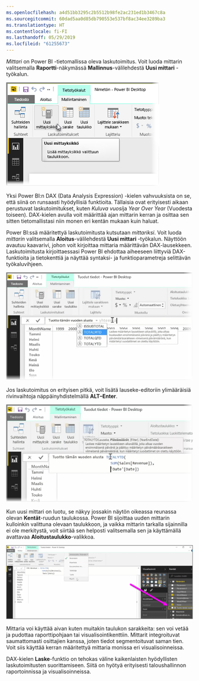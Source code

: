 ```yaml
---
ms.openlocfilehash: a4d51bb3295c2b5512b98fe2ac231ed1b3467c8a
ms.sourcegitcommit: 60dad5aa0d85db790553e537bf8ac34ee3289ba3
ms.translationtype: HT
ms.contentlocale: fi-FI
ms.lasthandoff: 05/29/2019
ms.locfileid: "61255673"
---
```

*Mittari* on Power BI -tietomallissa oleva laskutoimitus. Voit luoda mittarin valitsemalla **Raportti**-näkymässä **Mallinnus**-välilehdestä **Uusi mittari** -työkalun.

![](media/2-5-create-calculated-measures/2-5_1.png)

Yksi Power BI:n DAX (Data Analysis Expression) -kielen vahvuuksista on se, että siinä on runsaasti hyödyllisiä funktioita. Tällaisia ovat erityisesti aikaan perustuvat laskutoimitukset, kuten *Kuluva vuosi*ja *Year Over Year* (Vuodesta toiseen). DAX-kielen avulla voit määrittää ajan mittarin kerran ja osittaa sen sitten tietomallistasi niin monen eri kentän mukaan kuin haluat.

Power BI:ssä määritettyä laskutoimitusta kutsutaan *mittariksi*. Voit luoda *mittarin* valitsemalla **Aloitus**-välilehdestä **Uusi mittari** -työkalun. Näyttöön avautuu kaavarivi, johon voit kirjoittaa mittaria määrittävän DAX-lausekkeen. Laskutoimitusta kirjoittaessasi Power BI ehdottaa aiheeseen liittyviä DAX-funktioita ja tietokenttiä ja näyttää syntaksi- ja funktioparametreja selittävän työkaluvihjeen.

![](media/2-5-create-calculated-measures/2-5_2.png)

Jos laskutoimitus on erityisen pitkä, voit lisätä lauseke-editoriin ylimääräisiä rivinvaihtoja näppäinyhdistelmällä **ALT–Enter**.

![](media/2-5-create-calculated-measures/2-5_3.png)

Kun uusi mittari on luotu, se näkyy jossakin näytön oikeassa reunassa olevan **Kentät**-ruudun taulukossa. Power BI sijoittaa uuden mittarin kulloinkin valittuna olevaan taulukkoon, ja vaikka mittarin tarkalla sijainnilla ei ole merkitystä, voit siirtää sen helposti valitsemalla sen ja käyttämällä avattavaa **Aloitustaulukko**-valikkoa.

![](media/2-5-create-calculated-measures/2-5_4.png)

Mittaria voi käyttää aivan kuten muitakin taulukon sarakkeita: sen voi vetää ja pudottaa raporttipohjaan tai visualisointikenttiin. Mittarit integroituvat saumattomasti osittajien kanssa, joten tiedot segmentoituvat saman tien. Voit siis käyttää kerran määritettyä mittaria monissa eri visualisoinneissa.

DAX-kielen **Laske**-funktio on tehokas väline kaikenlaisten hyödyllisten laskutoimitusten suorittamiseen. Siitä on hyötyä erityisesti taloushallinnon raportoinnissa ja visualisoinneissa.

